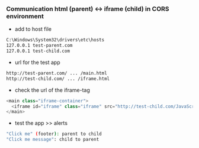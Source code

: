 ### Communication html (parent) <-> iframe (child) in CORS environment

- add to host file

```bash
C:\Windows\System32\drivers\etc\hosts
127.0.0.1 test-parent.com
127.0.0.1 test-child.com
```

- url for the test app

```bash
http://test-parent.com/ ... /main.html
http://test-child.com/ ... /iframe.html
```

- check the url of the iframe-tag

```javascript
<main class="iframe-container">
  <iframe id="iframe" class="iframe" src="http://test-child.com/JavaScript/redirect/iframe.html" allow="autoplay; fullscreen; picture-in-picture; gyroscope; accelerometer; clipboard-read; clipboard-write" allowfullscreen></iframe>
</main>
```

- test the app >> alerts

```bash
"Click me" (footer): parent to child
"Click me message": child to parent
```
